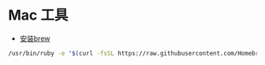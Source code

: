 # Mac 工具

- [安装brew](https://zhuanlan.zhihu.com/p/90508170)
```bash
/usr/bin/ruby -e "$(curl -fsSL https://raw.githubusercontent.com/Homebrew/install/master/install)"
```